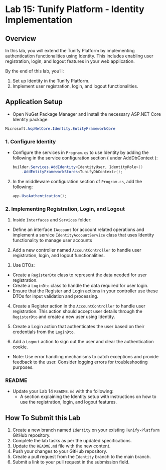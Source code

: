 # Lab 15: Tunify Platform - Identity Implementation

## Overview
In this lab, you will extend the Tunify Platform by implementing authentication functionalities using Identity. This includes enabling user registration, login, and logout features in your web application.

By the end of this lab, you’ll:
1. Set up Identity in the Tunify Platform.
2. Implement user registration, login, and logout functionalities.

## Application Setup
- Open NuGet Package Manager and install the necessary ASP.NET Core Identity package:
```csharp
Microsoft.AspNetCore.Identity.EntityFrameworkCore
```

### 1. Configure Identity
   - Configure the services in `Program.cs` to use Identity by adding the following in the service configuration section ( under AddDbContext ):
     ```csharp
     builder.Services.AddIdentity<IdentityUser, IdentityRole>()
         .AddEntityFrameworkStores<TunifyDbContext>();
     ```

2.  In the middleware configuration section of `Program.cs`, add the following:
     ```csharp
     app.UseAuthentication();
     ```

### 2. Implementing Registration, Login, and Logout
1. Inside `Interfaces` and `Services` folder:
- Define an interface `IAccount` for account related operations and implement a service `IdentityAccountService` class that uses Identity functionality to manage user accounts

2. Add a new controller named `AccountController` to handle user registration, login, and logout functionalities.

3. Use DTOs:
- Create a `RegisterDto` class to represent the data needed for user registration.
- Create a `LoginDto` class to handle the data required for user login.
- Ensure that the Register and Login actions in your controller use these DTOs for input validation and processing.

4. Create a Register action in the `AccountController` to handle user registration. This action should accept user details through the `RegisterDto` and create a new user using Identity.

5. Create a Login action that authenticates the user based on their credentials from the `LoginDto`.

6. Add a `Logout` action to sign out the user and clear the authentication cookie.

- Note: Use error handling mechanisms to catch exceptions and provide feedback to the user. Consider logging errors for troubleshooting purposes.

### README
- Update your Lab 14 `README.md` with the following:
  - A section explaining the Identity setup with instructions on how to use the registration, login, and logout features.

## How To Submit this Lab
1. Create a new branch named `Identity` on your existing `Tunify-Platform` GitHub repository.
2. Complete the lab tasks as per the updated specifications.
3. Update the `README.md` file with the new content.
4. Push your changes to your GitHub repository.
5. Create a pull request from the `Identity` branch to the main branch.
6. Submit a link to your pull request in the submission field.
